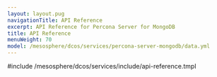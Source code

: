 ```yaml
---
layout: layout.pug
navigationTitle: API Reference
excerpt: API Reference for Percona Server for MongoDB
title: API Reference
menuWeight: 70
model: /mesosphere/dcos/services/percona-server-mongodb/data.yml
---
```


#include /mesosphere/dcos/services/include/api-reference.tmpl
